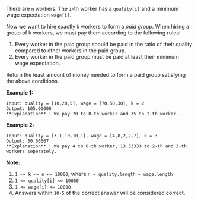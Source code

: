 There are `n` workers.  The `i`-th worker has a `quality[i]` and a minimum
wage expectation `wage[i]`.

Now we want to hire exactly `k` workers to form a _paid group_.  When hiring a
group of k workers, we must pay them according to the following rules:

  1. Every worker in the paid group should be paid in the ratio of their quality compared to other workers in the paid group.
  2. Every worker in the paid group must be paid at least their minimum wage expectation.

Return the least amount of money needed to form a paid group satisfying the
above conditions.



**Example 1:**

    
    
    Input: quality = [10,20,5], wage = [70,50,30], k = 2
    Output: 105.00000
    **Explanation** : We pay 70 to 0-th worker and 35 to 2-th worker.
    

**Example 2:**

    
    
    Input: quality = [3,1,10,10,1], wage = [4,8,2,2,7], k = 3
    Output: 30.66667
    **Explanation** : We pay 4 to 0-th worker, 13.33333 to 2-th and 3-th workers seperately. 
    



**Note:**

  1. `1 <= k <= n <= 10000`, where `n = quality.length = wage.length`
  2. `1 <= quality[i] <= 10000`
  3. `1 <= wage[i] <= 10000`
  4. Answers within `10-5` of the correct answer will be considered correct.

